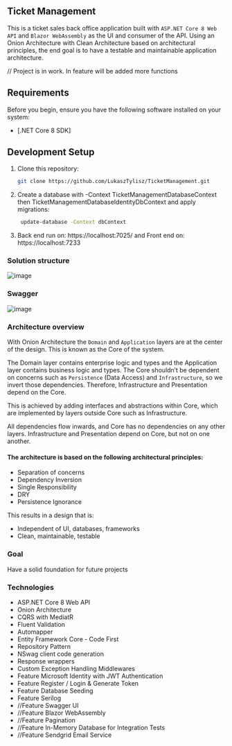 ## Ticket Management
This is a ticket sales back office application built with `ASP.NET Core 8 Web API` and  `Blazor WebAssembly` as the UI and consumer of the API. Using an Onion Architecture with Clean Architecture based on architectural principles, the end goal is to have a testable and maintainable application architecture. 

// Project is in work. In feature will be added more functions

## Requirements

Before you begin, ensure you have the following software installed on your system:

- [.NET Core 8 SDK]

## Development Setup
1. Clone this repository:
   ```bash
   git clone https://github.com/LukaszTylisz/TicketManagement.git
   
2. Create a database with -Context TicketManagementDatabaseContext then TicketManagementDatabaseIdentityDbContext and apply migrations:
   ```bash
    update-database -Context dbContext
3. Back end run on: https://localhost:7025/ and Front end on: https://localhost:7233

### Solution structure

![image](https://github.com/LukaszTylisz/TicketManagement/assets/86656091/5d4bffe8-433c-4c05-b959-dbaf88d73c93)

### Swagger

![image](https://github.com/LukaszTylisz/TicketManagement/assets/86656091/5ce49cbc-24e3-43c9-8d58-5745cbf58a96)


### Architecture overview

With Onion Architecture the `Domain` and `Application` layers are at the center of the design. This is known as the Core of the system.

The Domain layer contains enterprise logic and types and the Application layer contains business logic and types. The Core shouldn’t be dependent on concerns such as `Persistence` (Data Access) and `Infrastructure`, so we invert those dependencies. Therefore, Infrastructure and Presentation depend on the Core.

This is achieved by adding interfaces and abstractions within Core, which are implemented by layers outside Core such as Infrastructure.

All dependencies flow inwards, and Core has no dependencies on any other layers. Infrastructure and Presentation depend on Core, but not on one another.

#### The architecture is based on the following architectural principles:

- Separation of concerns
- Dependency Inversion
- Single Responsibility
- DRY
- Persistence Ignorance

This results in a design that is:
- Independent of UI, databases, frameworks
- Clean, maintainable, testable

### Goal
Have a solid foundation for future projects

### Technologies

- ASP.NET Core 8 Web API
- Onion Architecture
- CQRS with MediatR
- Fluent Validation
- Automapper
- Entity Framework Core - Code First
- Repository Pattern
- NSwag client code generation
- Response wrappers
- Custom Exception Handling Middlewares
- Feature Microsoft Identity with JWT Authentication
- Feature Register / Login & Generate Token
- Feature Database Seeding
- Feature Serilog
 - //Feature Swagger UI
 - //Feature Blazor WebAssembly
 - //Feature Pagination
 - //Feature In-Memory Database for Integration Tests
 - //Feature Sendgrid Email Service


